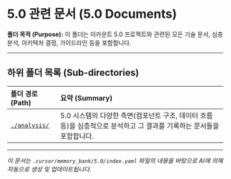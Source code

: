 # 5.0 관련 문서 (5.0 Documents)

**폴더 목적 (Purpose):** 이 폴더는 이카운트 5.0 프로젝트와 관련된 모든 기술 문서, 심층 분석, 아키텍처 결정, 가이드라인 등을 포함합니다.

---

## 하위 폴더 목록 (Sub-directories)

| 폴더 경로 (Path) | 요약 (Summary) |
| :--- | :--- |
| [`./analysis/`](./analysis/) | 5.0 시스템의 다양한 측면(컴포넌트 구조, 데이터 흐름 등)을 심층적으로 분석하고 그 결과를 기록하는 문서들을 포함합니다. |

---

_이 문서는 `.cursor/memory_bank/5.0/index.yaml` 파일의 내용을 바탕으로 AI에 의해 자동으로 생성 및 업데이트됩니다._
